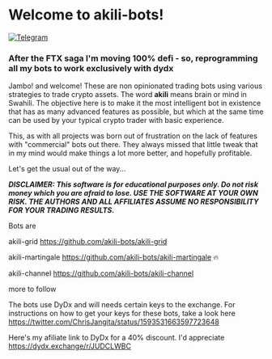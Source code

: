# Welcome to akili-bots!

[![Telegram](https://badges.aleen42.com/src/telegram.svg)](https://t.me/+9F0CZj8emLc2YTY0)

### After the FTX saga I'm moving 100% defi - so, reprogramming all my bots to work exclusively with dydx

Jambo! and welcome! These are non opinionated trading bots using various strategies to trade crypto assets. The word **akili** means brain or mind in Swahili. The objective here is to make it the most intelligent bot in existence that has as many advanced features as possible, but which at the same time can be used by your typical crypto trader with basic experience.

This, as with all projects was born out of frustration on the lack of features with "commercial" bots out there. They always missed that little tweak that in my mind would make things a lot more better, and hopefully profitable.

Let's get the usual out of the way...

***DISCLAIMER: This software is for educational purposes only. Do not risk money which you are afraid to lose. USE THE SOFTWARE AT YOUR OWN RISK. THE AUTHORS AND ALL AFFILIATES ASSUME NO RESPONSIBILITY FOR YOUR TRADING RESULTS.***

Bots are

akili-grid https://github.com/akili-bots/akili-grid

akili-martingale https://github.com/akili-bots/akili-martingale 🔥

akili-channel https://github.com/akili-bots/akili-channel


more to follow

The bots use DyDx and will needs certain keys to the exchange. For instructions on how to get your keys for these bots, take a look here https://twitter.com/ChrisJangita/status/1593531663597723648

Here's my afiliate link to DyDx for a 40% discount. I'd appreciate https://dydx.exchange/r/JUDCLWBC
